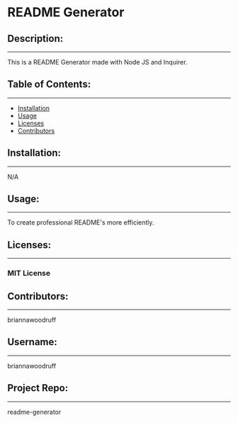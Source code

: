 
  # README Generator

  ## Description:
  ***
  This is a README Generator made with Node JS and Inquirer.

  ## Table of Contents:
  ***
  * [Installation](#installation)
  * [Usage](#usage)
  * [Licenses](#licenses)
  * [Contributors](#contributors)

  ## Installation:
  ***
  N/A

  ## Usage:
  ***
  To create professional README's more efficiently.

  ## Licenses:
  ***
  ###  MIT License

  ## Contributors:
  ***
  briannawoodruff

  ## Username:
  ***
  briannawoodruff
  
  ## Project Repo:
  ***
  readme-generator
   
  